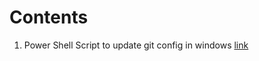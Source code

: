 # Contents
1. Power Shell Script to update git config in windows [link](https://github.com/prasanth35/scripts/blob/main/update-git-config.ps1)
